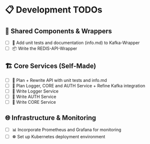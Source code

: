 # 📋 Development TODOs

## 🔄 Shared Components & Wrappers
- [ ] 🧪 Add unit tests and documentation (info.md) to Kafka-Wrapper
- [ ] 📦 Write the REDIS-API-Wrapper

## 🏗️ Core Services (Self-Made)
- [ ] 📐 Plan + Rewrite API with unit tests and info.md
- [ ] 📐 Plan Logger, CORE and AUTH Service + Refine Kafka integration
- [ ] 📝 Write Logger Service
- [ ] 📝 Write AUTH Service
- [ ] 📝 Write CORE Service

## 🌐 Infrastructure & Monitoring
- [ ] 📊 Incorporate Prometheus and Grafana for monitoring
- [ ] ☸️ Set up Kubernetes deployment environment
